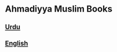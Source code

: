 # Ahmadiyya Muslim Books

## [Urdu](https://github.com/ahmadibooks/urdu/blob/main/src/urdu.md)

## [English](https://github.com/ahmadibooks/urdu/blob/main/src/english.md)
